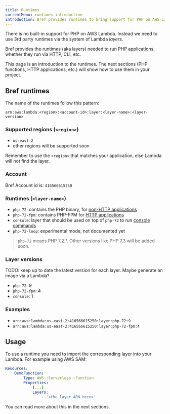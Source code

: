 ```yaml
---
title: Runtimes
currentMenu: runtimes-introduction
introduction: Bref provides runtimes to bring support for PHP on AWS Lambda.
---
```


There is no built-in support for PHP on AWS Lambda. Instead we need to use 3rd party runtimes via the system of Lambda *layers*.

Bref provides the runtimes (aka layers) needed to run PHP applications, whether they run via HTTP, CLI, etc.

This page is an introduction to the runtimes. The next sections (PHP functions, HTTP applications, etc.) will show how to use them in your project.

## Bref runtimes

The name of the runtimes follow this pattern:

```
arn:aws:lambda:<region>:<account-id>:layer:<layer-name>:<layer-version>
```

### Supported regions (`<region>`)

- `us-east-2`
- other regions will be supported soon

Remember to use the `<region>` that matches your application, else Lambda will not find the layer.

### Account

Bref Account id is: `416566615250`

### Runtimes (`<layer-name>`)

- `php-72`: contains the PHP binary, for [non-HTTP applications](/docs/runtimes/function.md)
- `php-72-fpm`: contains PHP-FPM for [HTTP applications](/docs/runtimes/http.md)
- `console`: layer that should be used on top of `php-72` to run [console commands](/docs/runtimes/console.md)
- `php-72-loop`: experimental mode, not documented yet

> `php-72` means PHP 7.2.*. Other versions like PHP 7.3 will be added soon.

### Layer versions

TODO: keep up to date the latest version for each layer. Maybe generate an image via a Lambda?

- `php-72`: 9
- `php-72-fpm`: 4
- `console`: 1

### Examples

- `arn:aws:lambda:us-east-2:416566615250:layer:php-72:9`
- `arn:aws:lambda:us-east-2:416566615250:layer:php-72-fpm:4`

## Usage

To use a runtime you need to import the corresponding layer into your Lambda. For example using AWS SAM:

```yaml
Resources:
    DemoFunction:
        Type: AWS::Serverless::Function
        Properties:
            [...]
            Layers:
                - '<the layer ARN here>'
```

You can read more about this in the next sections.
